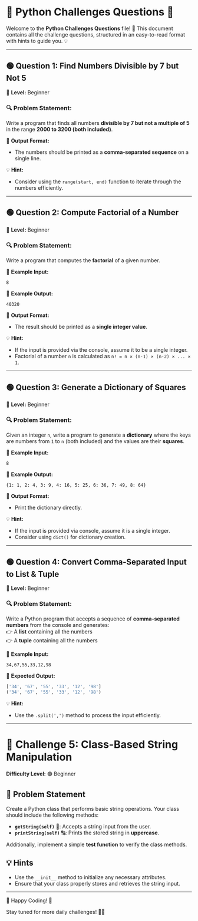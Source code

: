 # 📜 Python Challenges Questions 🐍

Welcome to the **Python Challenges Questions** file! 🚀 This document contains all the challenge questions, structured in an easy-to-read format with hints to guide you. 💡

---

## 🟢 Question 1: Find Numbers Divisible by 7 but Not 5

📌 **Level:** Beginner

### 🔍 Problem Statement:
Write a program that finds all numbers **divisible by 7 but not a multiple of 5** in the range **2000 to 3200 (both included)**.

📌 **Output Format:**
- The numbers should be printed as a **comma-separated sequence** on a single line.

💡 **Hint:**
- Consider using the `range(start, end)` function to iterate through the numbers efficiently.

---

## 🟢 Question 2: Compute Factorial of a Number

📌 **Level:** Beginner

### 🔍 Problem Statement:
Write a program that computes the **factorial** of a given number.

📌 **Example Input:**
```
8
```
📌 **Example Output:**
```
40320
```

📌 **Output Format:**
- The result should be printed as a **single integer value**.

💡 **Hint:**
- If the input is provided via the console, assume it to be a single integer.
- Factorial of a number `n` is calculated as `n! = n × (n-1) × (n-2) × ... × 1`.

---

## 🟢 Question 3: Generate a Dictionary of Squares

📌 **Level:** Beginner

### 🔍 Problem Statement:
Given an integer `n`, write a program to generate a **dictionary** where the keys are numbers from `1` to `n` (both included) and the values are their **squares**.

📌 **Example Input:**
```
8
```
📌 **Example Output:**
```
{1: 1, 2: 4, 3: 9, 4: 16, 5: 25, 6: 36, 7: 49, 8: 64}
```

📌 **Output Format:**
- Print the dictionary directly.

💡 **Hint:**
- If the input is provided via console, assume it is a single integer.
- Consider using `dict()` for dictionary creation.

---

## 🟢 Question 4: Convert Comma-Separated Input to List & Tuple  

📌 **Level:** Beginner  

### 🔍 Problem Statement:  
Write a Python program that accepts a sequence of **comma-separated numbers** from the console and generates:  
👉 A **list** containing all the numbers  
👉 A **tuple** containing all the numbers  

📌 **Example Input:**  
```
34,67,55,33,12,98
```

📌 **Expected Output:**  
```python
['34', '67', '55', '33', '12', '98']
('34', '67', '55', '33', '12', '98')
```

💡 **Hint:**  
- Use the `.split(',')` method to process the input efficiently.  

---  

# 📌 Challenge 5: Class-Based String Manipulation

**Difficulty Level:** 🟢 Beginner  

## 📝 Problem Statement
Create a Python class that performs basic string operations. Your class should include the following methods:

- **`getString(self)`** 📝: Accepts a string input from the user.
- **`printString(self)`** 🔠: Prints the stored string in **uppercase**.

Additionally, implement a simple **test function** to verify the class methods.

## 💡 Hints
- Use the `__init__` method to initialize any necessary attributes.
- Ensure that your class properly stores and retrieves the string input.

---


🚀 Happy Coding! 🎯

Stay tuned for more daily challenges! 🚀🐍

